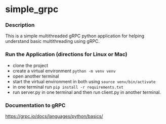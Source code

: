 # simple_grpc

### Description
This is a simple multithreaded gRPC python application for helping understand basic multithreading using gRPC.

### Run the Application (directions for Linux or Mac)
- clone the project
- create a virtual environment ```python -m venv venv```
- open another terminal
- start the virtual environment in both using ```source venv/bin/activate```
- in one terminal run ```pip install -r requirements.txt```
- run server.py in one terminal and then run client.py in another terminal.

### Documentation to gRPC
https://grpc.io/docs/languages/python/basics/
